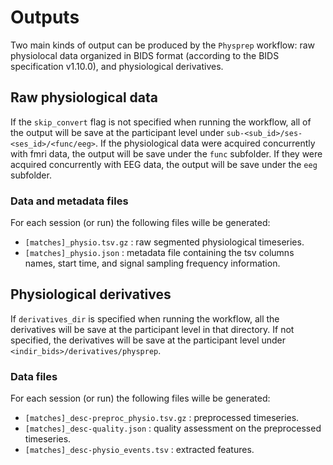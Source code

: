 # Outputs

Two main kinds of output can be produced by the `Physprep` workflow: raw physiolocal data
organized in BIDS format (according to the BIDS specification v1.10.0), and physiological 
derivatives.

## Raw physiological data 

If the `skip_convert` flag is not specified when running the workflow, all of the output 
will be save at the participant level under `sub-<sub_id>/ses-<ses_id>/<func/eeg>`. If the 
physiological data were acquired concurrently with fmri data, the output will be save 
under the `func` subfolder. If they were acquired concurrently with EEG data, the output 
will be save under the `eeg` subfolder.

### Data and metadata files

For each session (or run) the following files wille be generated:

- `[matches]_physio.tsv.gz` : raw segmented physiological timeseries.
- `[matches]_physio.json` : metadata file containing the tsv columns names, start time, and 
signal sampling frequency information.

## Physiological derivatives

If `derivatives_dir` is specified when running the workflow, all the derivatives will be
save at the participant level in that directory. If not specified, the derivatives will
be save at the participant level under `<indir_bids>/derivatives/physprep`.

### Data files

For each session (or run) the following files wille be generated:

- `[matches]_desc-preproc_physio.tsv.gz` : preprocessed timeseries.
- `[matches]_desc-quality.json` : quality assessment on the preprocessed timeseries.
- `[matches]_desc-physio_events.tsv` : extracted features.